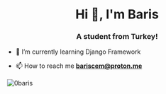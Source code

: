 <h1 align="center">Hi 👋, I'm Baris</h1>
<h3 align="center">A student from Turkey!</h3>


- 🔭 I’m currently learning Django Framework

- 📫 How to reach me **bariscem@proton.me**

<p>&nbsp;<img align="center" src="https://github-readme-stats.vercel.app/api?username=0baris&show_icons=true&locale=en" alt="0baris" /></p>

